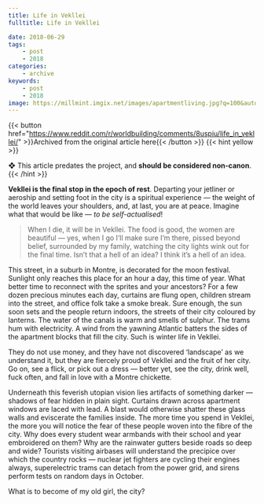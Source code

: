 ```yaml
---
title: Life in Vekllei
fulltitle: Life in Vekllei

date: 2018-06-29
tags:
    - post
    - 2018
categories:
    - archive
keywords:
    - post
    - 2018
image: https://millmint.imgix.net/images/apartmentliving.jpg?q=100&auto=format
---
```

{{< button href="https://www.reddit.com/r/worldbuilding/comments/8uspiu/life_in_vekllei/" >}}Archived from the original article here{{< /button >}}
{{< hint yellow >}}

❖ This article predates the project, and **should be considered non-canon**.
{{< /hint >}}

**Vekllei is the final stop in the epoch of rest**. Departing your jetliner or aeroship and setting foot in the city is a spiritual experience  —  the weight of the world leaves your shoulders, and, at last, you are at peace. Imagine what that would be like  —  *to be self-actualised*!

>When I die, it will be in Vekllei. The food is good, the women are beautiful — yes, when I go I’ll make sure I’m there, pissed beyond belief, surrounded by my family, watching the city lights wink out for the final time. Isn’t that a hell of an idea? I think it’s a hell of an idea.

This street, in a suburb in Montre, is decorated for the moon festival. Sunlight only reaches this place for an hour a day, this time of year. What better time to reconnect with the sprites and your ancestors? For a few dozen precious minutes each day, curtains are flung open, children stream into the street, and office folk take a smoke break. Sure enough, the sun soon sets and the people return indoors, the streets of their city coloured by lanterns. The water of the canals is warm and smells of sulphur. The trams hum with electricity. A wind from the yawning Atlantic batters the sides of the apartment blocks that fill the city. Such is winter life in Vekllei.

They do not use money, and they have not discovered ‘landscape’ as we understand it, but they are fiercely proud of Vekllei and the fruit of her city. Go on, see a flick, or pick out a dress —  better yet, see the city, drink well, fuck often, and fall in love with a Montre chickette.

Underneath this feverish utopian vision lies artifacts of something darker  —  shadows of fear hidden in plain sight. Curtains drawn across apartment windows are laced with lead. A blast would otherwise shatter these glass walls and eviscerate the families inside. The more time you spend in Vekllei, the more you will notice the fear of these people woven into the fibre of the city. Why does every student wear armbands with their school and year embroidered on them? Why are the rainwater gutters beside roads so deep and wide? Tourists visiting airbases will understand the precipice over which the country rocks  —  nuclear jet fighters are cycling their engines always, superelectric trams can detach from the power grid, and sirens perform tests on random days in October.

What is to become of my old girl, the city?

